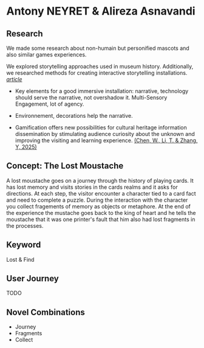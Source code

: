 # Antony NEYRET & Alireza Asnavandi

## Research

We made some research about non-humain but personified mascots and also similar games experiences.

We explored storytelling approaches used in museum history.
Additionally, we researched methods for creating interactive storytelling installations. [_article_](https://stevezafeiriou.com/immersive-storytelling-in-installations/)

- Key elements for a good immersive installation: narrative, technology should serve the narrative, not overshadow it. Multi-Sensory Engagement, lot of agency.

- Environnement, decorations help the narrative.

- Gamification offers new possibilities for cultural heritage information dissemination by stimulating audience curiosity about the unknown and improving the visiting and learning experience. [(Chen, W., Li, T. & Zhang, Y, 2025)](https://doi.org/10.1038/s40494-025-01821-9)

## Concept: The Lost Moustache

A lost moustache goes on a journey through the history of playing cards. It has lost memory and visits stories in the cards realms and it asks for directions. At each step, the visitor encounter a character tied to a card fact and need to complete a puzzle. During the interaction with the character you collect fragements of memory as objects or metaphore. At the end of the experience the mustache goes back to the king of heart and he tells the moustache that it was one printer's fault that him also had lost fragments in the processes.

## Keyword
Lost & Find

## User Journey
TODO


## Novel Combinations
- Journey
- Fragments
- Collect